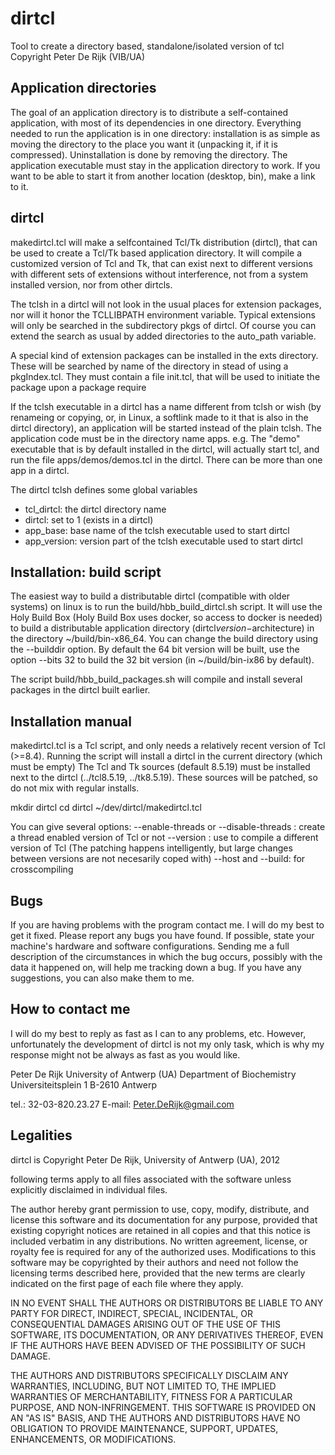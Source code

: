 dirtcl
====== 
Tool to create a directory based, standalone/isolated version of tcl
       Copyright Peter De Rijk (VIB/UA)

Application directories
-----------------------
The goal of an application directory is to distribute a self-contained application, 
with most of its dependencies in one directory. Everything needed to run
the application is in one directory: installation is as simple as moving
the directory to the place you want it (unpacking it, if it is compressed).
Uninstallation is done by removing the directory.
The application executable must stay in the application directory to work.
If you want to be able to start it from another location (desktop, bin),
make a link to it.

dirtcl
------
makedirtcl.tcl will make a selfcontained Tcl/Tk distribution (dirtcl), that 
can be used to create a Tcl/Tk based application directory.
It will compile a customized version of Tcl and Tk, that can exist next to 
different versions with different sets of extensions without interference, not
from a system installed version, nor from other dirtcls.

The tclsh in a dirtcl will not look in the usual places for extension packages, nor will
it honor the TCLLIBPATH environment variable. Typical extensions will only be searched in the 
subdirectory pkgs of dirtcl. Of course you can extend the search as usual by added directories to 
the auto_path variable.

A special kind of extension packages can be installed in the exts directory. These will be searched 
by name of the directory in stead of using a pkgIndex.tcl. They must contain a file init.tcl, that 
will be used to initiate the package upon a package require

If the tclsh executable in a dirtcl has a name different from tclsh or wish (by renameing or 
copying, or, in Linux, a softlink made to it that is also in the dirtcl directory), an application
will be started instead of the plain tclsh. The application code must be in the directory name apps.
e.g. The "demo" executable that is by default installed in the dirtcl, will actually start tcl, and
run the file apps/demos/demos.tcl in the dirtcl. There can be more than one app in a dirtcl.

The dirtcl tclsh defines some global variables
 - tcl_dirtcl: the dirtcl directory name
 - dirtcl: set to 1 (exists in a dirtcl)
 - app_base: base name of the tclsh executable used to start dirtcl
 - app_version: version part of the tclsh executable used to start dirtcl

Installation: build script
--------------------------
The easiest way to build a distributable dirtcl (compatible with older
systems) on linux is to run the build/hbb_build_dirtcl.sh script. It will
use the Holy Build Box (Holy Build Box uses docker, so access to docker is
needed) to build a distributable application directory
(dirtcl$version-$architecture) in the directory ~/build/bin-x86_64. You
can change the build directory using the --builddir option. By default the
64 bit version will be built, use the option --bits 32 to build the 32 bit
version (in ~/build/bin-ix86 by default).

The script build/hbb_build_packages.sh will compile and install several
packages in the dirtcl built earlier.

Installation manual
-------------------
makedirtcl.tcl is a Tcl script, and only needs a relatively recent version of Tcl (>=8.4).
Running the script will install a dirtcl in the current directory (which must be empty)
The Tcl and Tk sources (default 8.5.19) must be installed next to the dirtcl
(../tcl8.5.19, ../tk8.5.19).
These sources will be patched, so do not mix with regular installs.

mkdir dirtcl
cd dirtcl
~/dev/dirtcl/makedirtcl.tcl 

You can give several options:
 --enable-threads or --disable-threads : create a thread enabled version of Tcl or not
 --version : use to compile a different version of Tcl (The patching 
             happens intelligently, but large changes between versions 
             are not necesarily coped with)
 --host and --build: for crosscompiling

Bugs
----
If you are having problems with the program contact me. I will
do my best to get it fixed. Please report any bugs you have
found. If possible, state your machine's hardware and software
configurations. Sending me a full description of the
circumstances in which the bug occurs, possibly with the data it
happened on, will help me tracking down a bug. If you have any
suggestions, you can also make them to me.

How to contact me
-----------------
I will do my best to reply as fast as I can to any problems, etc.
However, unfortunately the development of dirtcl is not my only task,
which is why my response might not be always as fast as you would
like.

Peter De Rijk
University of Antwerp (UA)
Department of Biochemistry
Universiteitsplein 1
B-2610 Antwerp

tel.: 32-03-820.23.27
E-mail: Peter.DeRijk@gmail.com

Legalities
----------
dirtcl is Copyright Peter De Rijk, University of Antwerp (UA), 2012

following terms apply to all files associated with the software unless
explicitly disclaimed in individual files.

The author hereby grant permission to use, copy, modify, distribute, and
license this software and its documentation for any purpose, provided that
existing copyright notices are retained in all copies and that this notice
is included verbatim in any distributions. No written agreement, license, or
royalty fee is required for any of the authorized uses. Modifications to
this software may be copyrighted by their authors and need not follow the
licensing terms described here, provided that the new terms are clearly
indicated on the first page of each file where they apply.

IN NO EVENT SHALL THE AUTHORS OR DISTRIBUTORS BE LIABLE TO ANY PARTY FOR
DIRECT, INDIRECT, SPECIAL, INCIDENTAL, OR CONSEQUENTIAL DAMAGES ARISING OUT
OF THE USE OF THIS SOFTWARE, ITS DOCUMENTATION, OR ANY DERIVATIVES THEREOF,
EVEN IF THE AUTHORS HAVE BEEN ADVISED OF THE POSSIBILITY OF SUCH DAMAGE.

THE AUTHORS AND DISTRIBUTORS SPECIFICALLY DISCLAIM ANY WARRANTIES,
INCLUDING, BUT NOT LIMITED TO, THE IMPLIED WARRANTIES OF MERCHANTABILITY,
FITNESS FOR A PARTICULAR PURPOSE, AND NON-INFRINGEMENT. THIS SOFTWARE IS
PROVIDED ON AN "AS IS" BASIS, AND THE AUTHORS AND DISTRIBUTORS HAVE NO
OBLIGATION TO PROVIDE MAINTENANCE, SUPPORT, UPDATES, ENHANCEMENTS, OR
MODIFICATIONS.
